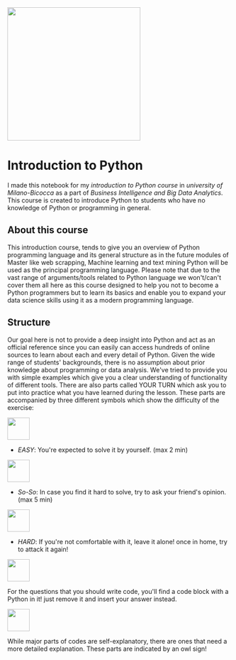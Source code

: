<img src="https://github.com/Naviden/Python_Introduction/blob/master/Images/logo.png" height="300" >

# Introduction to Python 

I made this notebook for my _introduction to Python course_ in _university of Milano-Bicocca_ as a part of _Business Intelligence and Big Data Analytics_.
This course is created to introduce Python to students who have no knowledge of Python or programming in general.

## About this course

This introduction course, tends to give you an overview of Python programming language and its general structure as in the future modules of Master like web scrapping, Machine learning and text mining Python will be used as the principal programming language. Please note that due to the vast range of arguments/tools related to Python language we won't/can't cover them all here as this course designed to help you not to become a Python programmers but to learn its basics and enable you to expand your data science skills using it as a modern programming language.
## Structure

Our goal here is not to provide a deep insight into Python and act as an official reference since you can easily can access hundreds of online sources to learn about each and every detail of Python. Given the wide range of students' backgrounds, there is no assumption about prior knowledge about programming or data analysis. We've tried to provide you with simple examples which give you a clear understanding of functionality of different tools. There are also parts called YOUR TURN which ask you to put into practice what you have learned during the lesson. These parts are accompanied by three different symbols which show the difficulty of the exercise:

<img src="https://github.com/Naviden/Python_Introduction/blob/master/Images/baby.svg" height="50" >

- _EASY_: You're expected to solve it by yourself. (max 2 min)


<img src="https://github.com/Naviden/Python_Introduction/blob/master/Images/student.svg" height="50">

- _So-So_: In case you find it hard to solve, try to ask your friend's opinion. (max 5 min)

<img src="https://github.com/Naviden/Python_Introduction/blob/master/Images/wizard.svg" height="50">

- _HARD_: If you're not comfortable with it, leave it alone! once in home, try to attack it again!

<img src="https://github.com/Naviden/Python_Introduction/blob/master/Images/python.png" height="50">

For the questions that you should write code, you'll find a code block with a Python in it! just remove it and insert your answer instead.

<img src="https://github.com/Naviden/Python_Introduction/blob/master/Images/owl.svg" height="50">

While major parts of codes are self-explanatory, there are ones that need a more detailed explanation. These parts are indicated by an owl sign!

